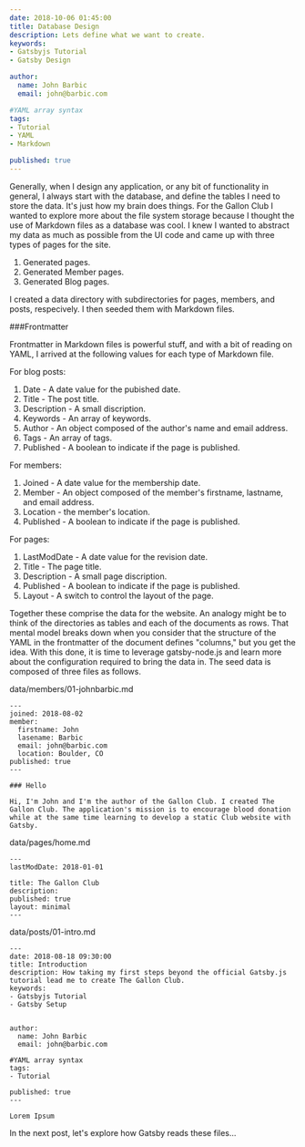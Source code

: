 ```yaml
---
date: 2018-10-06 01:45:00 
title: Database Design
description: Lets define what we want to create.
keywords: 
- Gatsbyjs Tutorial
- Gatsby Design

author: 
  name: John Barbic
  email: john@barbic.com

#YAML array syntax
tags:
- Tutorial
- YAML
- Markdown

published: true
---
```

Generally, when I design any application, or any bit of functionality in general, I always start with the database, and define the tables I need to store the data.  It's just how my brain does things.  For the Gallon Club I wanted to explore more about the file system storage because I thought the use of Markdown files as a database was cool. I knew I wanted to abstract my data as much as possible from the UI code and came up with three types of pages for the site.

  1. Generated pages.
  2. Generated Member pages.
  3. Generated Blog pages.

I created a data directory with subdirectories for pages, members, and posts, respecively.  I then seeded them with Markdown files.

###Frontmatter

Frontmatter in Markdown files is powerful stuff, and with a bit of reading on YAML, I arrived at the following values for each type of Markdown file.

For blog posts:

  1. Date - A date value for the pubished date.
  2. Title - The post title.
  3. Description - A small discription. 
  4. Keywords - An array of keywords.
  5. Author - An object composed of the author's name and email address.
  6. Tags - An array of tags.
  7. Published - A boolean to indicate if the page is published.

For members:

  1. Joined - A date value for the membership date.
  2. Member - An object composed of the member's firstname, lastname, and email address.
  3. Location - the member's location.
  4. Published - A boolean to indicate if the page is published.

For pages:

  1. LastModDate - A date value for the revision date.
  2. Title - The page title.
  3. Description - A small page discription. 
  4. Published - A boolean to indicate if the page is published.
  5. Layout - A switch to control the layout of the page.

Together these comprise the data for the website. An analogy might be to think of the directories as tables and each of the documents as rows. That mental model breaks down when you consider that the structure of the YAML in the frontmatter of the document defines "columns," but you get the idea. With this done, it is time to leverage gatsby-node.js and learn more about the configuration required to bring the data in. The seed data is composed of three files as follows. 

data/members/01-johnbarbic.md

```
---
joined: 2018-08-02
member: 
  firstname: John
  lasename: Barbic
  email: john@barbic.com
  location: Boulder, CO 
published: true
---

### Hello

Hi, I'm John and I'm the author of the Gallon Club. I created The Gallon Club. The application's mission is to encourage blood donation while at the same time learning to develop a static Club website with Gatsby.

```

data/pages/home.md

```
---
lastModDate: 2018-01-01

title: The Gallon Club
description: 
published: true
layout: minimal
---

```

data/posts/01-intro.md

```
---
date: 2018-08-18 09:30:00
title: Introduction
description: How taking my first steps beyond the official Gatsby.js tutorial lead me to create The Gallon Club.
keywords: 
- Gatsbyjs Tutorial
- Gatsby Setup


author: 
  name: John Barbic
  email: john@barbic.com

#YAML array syntax
tags:
- Tutorial

published: true
---

Lorem Ipsum

```
In the next post, let's explore how Gatsby reads these files...
